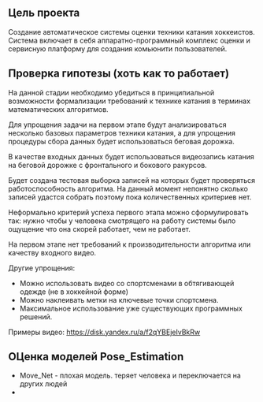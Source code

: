 ## Цель проекта

Создание автоматическое системы оценки техники катания хоккеистов. Система включает в себя аппаратно-программный комплекс оценки и сервисную платформу для создания комьюнити пользователей.

## Проверка гипотезы (хоть как то работает)

На данной стадии необходимо убедиться в принципиальной возможности формализации требований к технике катания в терминах математических алгоритмов.

Для упрощения задачи на первом этапе будут анализироваться несколько базовых параметров техники катания, а для упрощения процедуры сбора данных будет использоваться беговая дорожка.

В качестве входных данных будет использоваться видеозапись катания на беговой дорожке с фронтального и бокового ракурсов.

Будет создана тестовая выборка записей на которых будет проверяться работоспособность алгоритма. На данный момент непонятно сколько записей удастся собрать поэтому пока количественных критериев нет.

Неформально критерий успеха первого этапа можно сформулировать так: нужно чтобы у человека смотрящего на работу системы было ощущение что она скорей работает, чем не работает.

На первом этапе нет требований к производительности алгоритма или качеству входного видео.

Другие упрощения:

* Можно использовать видео со спортсменами в обтягивающей одежде (не в хоккейной форме)
* Можно наклеивать метки на ключевые точки спортсмена.
* Максимальное использование уже существующих программных решений.



Примеры видео: <https://disk.yandex.ru/a/f2qYBEjeIvBkRw>


## ОЦенка моделей Pose_Estimation

* Move_Net - плохая модель. теряет человека и переключается на других людей
* 